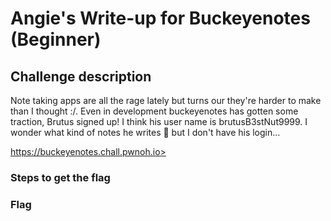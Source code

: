 <h1> Angie's Write-up for Buckeyenotes (Beginner) </h1>

<h2>Challenge description</h2>
<p>Note taking apps are all the rage lately but turns our they're harder to make than I thought :/. Even in development buckeyenotes has gotten some traction, Brutus signed up! I think his user name is brutusB3stNut9999. I wonder what kind of notes he writes 🤔 but I don't have his login... 

https://buckeyenotes.chall.pwnoh.io></p>

<h3>Steps to get the flag</h3>

<h3>Flag</h3>
